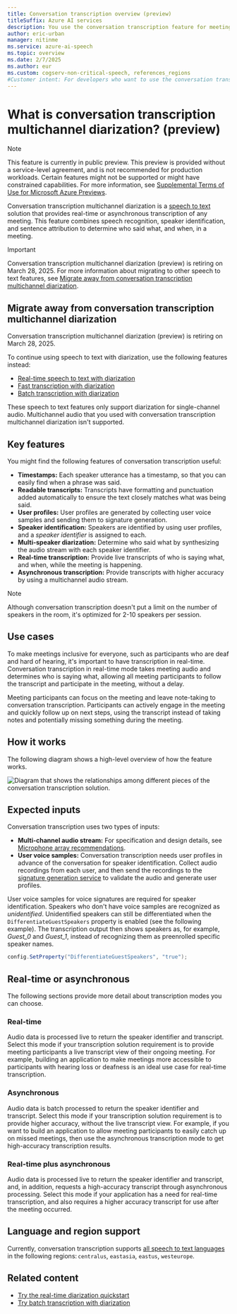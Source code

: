 ```yaml
---
title: Conversation transcription overview (preview)
titleSuffix: Azure AI services
description: You use the conversation transcription feature for meetings. It combines recognition, speaker ID, and diarization to provide transcription of any meeting.
author: eric-urban
manager: nitinme
ms.service: azure-ai-speech
ms.topic: overview
ms.date: 2/7/2025
ms.author: eur
ms.custom: cogserv-non-critical-speech, references_regions
#Customer intent: For developers who want to use the conversation transcription feature in the Speech service to transcribe meetings.
---
```


# What is conversation transcription multichannel diarization? (preview)

> [!NOTE]
> This feature is currently in public preview. This preview is provided without a service-level agreement, and is not recommended for production workloads. Certain features might not be supported or might have constrained capabilities. For more information, see [Supplemental Terms of Use for Microsoft Azure Previews](https://azure.microsoft.com/support/legal/preview-supplemental-terms/).

Conversation transcription multichannel diarization is a [speech to text](speech-to-text.md) solution that provides real-time or asynchronous transcription of any meeting. This feature combines speech recognition, speaker identification, and sentence attribution to determine who said what, and when, in a meeting. 

> [!IMPORTANT]
> Conversation transcription multichannel diarization (preview) is retiring on March 28, 2025. For more information about migrating to other speech to text features, see [Migrate away from conversation transcription multichannel diarization](#migrate-away-from-conversation-transcription-multichannel-diarization).

## Migrate away from conversation transcription multichannel diarization

Conversation transcription multichannel diarization (preview) is retiring on March 28, 2025. 

To continue using speech to text with diarization, use the following features instead:

- [Real-time speech to text with diarization](get-started-stt-diarization.md)
- [Fast transcription with diarization](fast-transcription-create.md)
- [Batch transcription with diarization](batch-transcription.md)

These speech to text features only support diarization for single-channel audio. Multichannel audio that you used with conversation transcription multichannel diarization isn't supported. 

## Key features

You might find the following features of conversation transcription useful:

- **Timestamps:** Each speaker utterance has a timestamp, so that you can easily find when a phrase was said.
- **Readable transcripts:** Transcripts have formatting and punctuation added automatically to ensure the text closely matches what was being said.
- **User profiles:** User profiles are generated by collecting user voice samples and sending them to signature generation.
- **Speaker identification:** Speakers are identified by using user profiles, and a _speaker identifier_ is assigned to each.
- **Multi-speaker diarization:** Determine who said what by synthesizing the audio stream with each speaker identifier.
- **Real-time transcription:** Provide live transcripts of who is saying what, and when, while the meeting is happening.
- **Asynchronous transcription:** Provide transcripts with higher accuracy by using a multichannel audio stream.

> [!NOTE]
> Although conversation transcription doesn't put a limit on the number of speakers in the room, it's optimized for 2-10 speakers per session.

## Use cases

To make meetings inclusive for everyone, such as participants who are deaf and hard of hearing, it's important to have transcription in real-time. Conversation transcription in real-time mode takes meeting audio and determines who is saying what, allowing all meeting participants to follow the transcript and participate in the meeting, without a delay.

Meeting participants can focus on the meeting and leave note-taking to conversation transcription. Participants can actively engage in the meeting and quickly follow up on next steps, using the transcript instead of taking notes and potentially missing something during the meeting.

## How it works

The following diagram shows a high-level overview of how the feature works.

![Diagram that shows the relationships among different pieces of the conversation transcription solution.](media/scenarios/meeting-transcription-service.png)

## Expected inputs

Conversation transcription uses two types of inputs:

- **Multi-channel audio stream:** For specification and design details, see [Microphone array recommendations](./speech-sdk-microphone.md). 
- **User voice samples:** Conversation transcription needs user profiles in advance of the conversation for speaker identification. Collect audio recordings from each user, and then send the recordings to the [signature generation service](https://aka.ms/cts/signaturegenservice) to validate the audio and generate user profiles.

User voice samples for voice signatures are required for speaker identification. Speakers who don't have voice samples are recognized as *unidentified*. Unidentified speakers can still be differentiated when the `DifferentiateGuestSpeakers` property is enabled (see the following example). The transcription output then shows speakers as, for example, *Guest_0* and *Guest_1*, instead of recognizing them as preenrolled specific speaker names.

```csharp
config.SetProperty("DifferentiateGuestSpeakers", "true");
```

## Real-time or asynchronous

The following sections provide more detail about transcription modes you can choose.

### Real-time

Audio data is processed live to return the speaker identifier and transcript. Select this mode if your transcription solution requirement is to provide meeting participants a live transcript view of their ongoing meeting. For example, building an application to make meetings more accessible to participants with hearing loss or deafness is an ideal use case for real-time transcription.

### Asynchronous

Audio data is batch processed to return the speaker identifier and transcript. Select this mode if your transcription solution requirement is to provide higher accuracy, without the live transcript view. For example, if you want to build an application to allow meeting participants to easily catch up on missed meetings, then use the asynchronous transcription mode to get high-accuracy transcription results.

### Real-time plus asynchronous

Audio data is processed live to return the speaker identifier and transcript, and, in addition, requests a high-accuracy transcript through asynchronous processing. Select this mode if your application has a need for real-time transcription, and also requires a higher accuracy transcript for use after the meeting occurred.

## Language and region support

Currently, conversation transcription supports [all speech to text languages](language-support.md?tabs=stt) in the following regions: `centralus`, `eastasia`, `eastus`, `westeurope`.

## Related content

- [Try the real-time diarization quickstart](get-started-stt-diarization.md)
- [Try batch transcription with diarization](batch-transcription.md)
